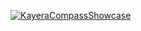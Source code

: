 [![KayeraCompassShowcase](https://github.com/user-attachments/assets/7e61ecd7-09d0-483b-90e0-fc1d73eb10cf)](https://discord.gg/z4DpeS8BZs)
